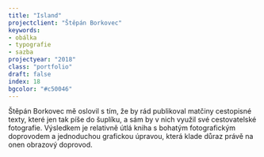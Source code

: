 ```yaml
---
title: "Island"
projectclient: "Štěpán Borkovec"
keywords: 
- obálka
- typografie
- sazba
projectyear: "2018"
class: "portfolio"
draft: false
index: 18
bgcolor: "#c50046"
---
```



Štěpán Borkovec mě oslovil s&nbsp;tím, že by rád publikoval matčiny cestopisné texty, které jen tak píše do šuplíku, a&nbsp;sám by v&nbsp;nich využil své cestovatelské fotografie. Výsledkem je relativně útlá kniha s&nbsp;bohatým fotografickým doprovodem a&nbsp;jednoduchou grafickou úpravou, která klade důraz právě na onen obrazový doprovod.